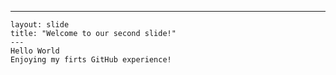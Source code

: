 ---
	
  
  
    
    layout: slide
	title: "Welcome to our second slide!"
	---
	Hello World
	Enjoying my firts GitHub experience!
	 
